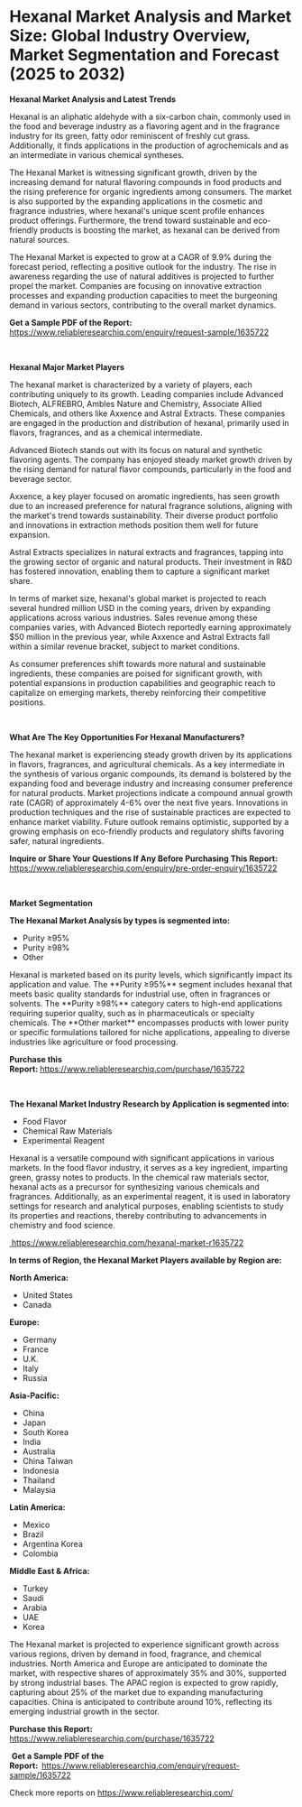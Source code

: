 <p><h1>Hexanal Market Analysis and Market Size: Global Industry Overview, Market Segmentation and Forecast (2025 to 2032)</h1></p><p><strong>Hexanal Market Analysis and Latest Trends</strong></p>
<p><p>Hexanal is an aliphatic aldehyde with a six-carbon chain, commonly used in the food and beverage industry as a flavoring agent and in the fragrance industry for its green, fatty odor reminiscent of freshly cut grass. Additionally, it finds applications in the production of agrochemicals and as an intermediate in various chemical syntheses.</p><p>The Hexanal Market is witnessing significant growth, driven by the increasing demand for natural flavoring compounds in food products and the rising preference for organic ingredients among consumers. The market is also supported by the expanding applications in the cosmetic and fragrance industries, where hexanal's unique scent profile enhances product offerings. Furthermore, the trend toward sustainable and eco-friendly products is boosting the market, as hexanal can be derived from natural sources.</p><p>The Hexanal Market is expected to grow at a CAGR of 9.9% during the forecast period, reflecting a positive outlook for the industry. The rise in awareness regarding the use of natural additives is projected to further propel the market. Companies are focusing on innovative extraction processes and expanding production capacities to meet the burgeoning demand in various sectors, contributing to the overall market dynamics.</p></p>
<p><strong>Get a Sample PDF of the Report:&nbsp;</strong> <a href="https://www.reliableresearchiq.com/enquiry/request-sample/1635722?utm_campaign=2449&utm_medium=2&utm_source=Github&utm_content=ia&utm_term=31032025&utm_id=hexanal">https://www.reliableresearchiq.com/enquiry/request-sample/1635722</a></p>
<p>&nbsp;</p>
<p><strong>Hexanal Major Market Players</strong></p>
<p><p>The hexanal market is characterized by a variety of players, each contributing uniquely to its growth. Leading companies include Advanced Biotech, ALFREBRO, Ambles Nature and Chemistry, Associate Allied Chemicals, and others like Axxence and Astral Extracts. These companies are engaged in the production and distribution of hexanal, primarily used in flavors, fragrances, and as a chemical intermediate.</p><p>Advanced Biotech stands out with its focus on natural and synthetic flavoring agents. The company has enjoyed steady market growth driven by the rising demand for natural flavor compounds, particularly in the food and beverage sector.</p><p>Axxence, a key player focused on aromatic ingredients, has seen growth due to an increased preference for natural fragrance solutions, aligning with the market's trend towards sustainability. Their diverse product portfolio and innovations in extraction methods position them well for future expansion.</p><p>Astral Extracts specializes in natural extracts and fragrances, tapping into the growing sector of organic and natural products. Their investment in R&D has fostered innovation, enabling them to capture a significant market share.</p><p>In terms of market size, hexanal's global market is projected to reach several hundred million USD in the coming years, driven by expanding applications across various industries. Sales revenue among these companies varies, with Advanced Biotech reportedly earning approximately $50 million in the previous year, while Axxence and Astral Extracts fall within a similar revenue bracket, subject to market conditions.</p><p>As consumer preferences shift towards more natural and sustainable ingredients, these companies are poised for significant growth, with potential expansions in production capabilities and geographic reach to capitalize on emerging markets, thereby reinforcing their competitive positions.</p></p>
<p>&nbsp;</p>
<p><strong>What Are The Key Opportunities For Hexanal Manufacturers?</strong></p>
<p><p>The hexanal market is experiencing steady growth driven by its applications in flavors, fragrances, and agricultural chemicals. As a key intermediate in the synthesis of various organic compounds, its demand is bolstered by the expanding food and beverage industry and increasing consumer preference for natural products. Market projections indicate a compound annual growth rate (CAGR) of approximately 4-6% over the next five years. Innovations in production techniques and the rise of sustainable practices are expected to enhance market viability. Future outlook remains optimistic, supported by a growing emphasis on eco-friendly products and regulatory shifts favoring safer, natural ingredients.</p></p>
<p><strong>Inquire or Share Your Questions If Any Before Purchasing This Report:</strong> <a href="https://www.reliableresearchiq.com/enquiry/pre-order-enquiry/1635722?utm_campaign=2449&utm_medium=2&utm_source=Github&utm_content=ia&utm_term=31032025&utm_id=hexanal">https://www.reliableresearchiq.com/enquiry/pre-order-enquiry/1635722</a></p>
<p>&nbsp;</p>
<p><strong>Market Segmentation</strong></p>
<p><strong>The Hexanal Market Analysis by types is segmented into:</strong></p>
<p><ul><li>Purity ≥95%</li><li>Purity ≥98%</li><li>Other</li></ul></p>
<p><p>Hexanal is marketed based on its purity levels, which significantly impact its application and value. The **Purity ≥95%** segment includes hexanal that meets basic quality standards for industrial use, often in fragrances or solvents. The **Purity ≥98%** category caters to high-end applications requiring superior quality, such as in pharmaceuticals or specialty chemicals. The **Other market** encompasses products with lower purity or specific formulations tailored for niche applications, appealing to diverse industries like agriculture or food processing.</p></p>
<p><strong>Purchase this Report:&nbsp;</strong><a href="https://www.reliableresearchiq.com/purchase/1635722?utm_campaign=2449&utm_medium=2&utm_source=Github&utm_content=ia&utm_term=31032025&utm_id=hexanal">https://www.reliableresearchiq.com/purchase/1635722</a></p>
<p>&nbsp;</p>
<p><strong>The Hexanal Market Industry Research by Application is segmented into:</strong></p>
<p><ul><li>Food Flavor</li><li>Chemical Raw Materials</li><li>Experimental Reagent</li></ul></p>
<p><p>Hexanal is a versatile compound with significant applications in various markets. In the food flavor industry, it serves as a key ingredient, imparting green, grassy notes to products. In the chemical raw materials sector, hexanal acts as a precursor for synthesizing various chemicals and fragrances. Additionally, as an experimental reagent, it is used in laboratory settings for research and analytical purposes, enabling scientists to study its properties and reactions, thereby contributing to advancements in chemistry and food science.</p></p>
<p><a href="https://www.reliableresearchiq.com/hexanal-market-r1635722?utm_campaign=2449&utm_medium=2&utm_source=Github&utm_content=ia&utm_term=31032025&utm_id=hexanal">&nbsp;https://www.reliableresearchiq.com/hexanal-market-r1635722</a></p>
<p><strong>In terms of Region, the Hexanal Market Players available by Region are:</strong></p>
<p>
    <p> <strong> North America: </strong>
        <ul>
            <li>United States</li>
            <li>Canada</li>
        </ul>
        </p> 
    <p> <strong> Europe: </strong>
        <ul>
            <li>Germany</li>
            <li>France</li>
            <li>U.K.</li>
            <li>Italy</li>
            <li>Russia</li>
        </ul>
        </p> 
    <p> <strong> Asia-Pacific: </strong>
        <ul>
            <li>China</li>
            <li>Japan</li>
            <li>South Korea</li>
            <li>India</li>
            <li>Australia</li>
            <li>China Taiwan</li>
            <li>Indonesia</li>
            <li>Thailand</li>
            <li>Malaysia</li>
        </ul>
        </p> 
    <p> <strong> Latin America: </strong>
        <ul>
            <li>Mexico</li>
            <li>Brazil</li>
            <li>Argentina Korea</li>
            <li>Colombia</li>
        </ul>
        </p> 
    <p> <strong> Middle East & Africa: </strong>
        <ul>
            <li>Turkey</li>
            <li>Saudi</li>
            <li>Arabia</li>
            <li>UAE</li>
            <li>Korea</li>
        </ul>
    </p>
    </p>
<p><p>The Hexanal market is projected to experience significant growth across various regions, driven by demand in food, fragrance, and chemical industries. North America and Europe are anticipated to dominate the market, with respective shares of approximately 35% and 30%, supported by strong industrial bases. The APAC region is expected to grow rapidly, capturing about 25% of the market due to expanding manufacturing capacities. China is anticipated to contribute around 10%, reflecting its emerging industrial growth in the sector.</p></p>
<p><strong>Purchase this Report: </strong><a href="https://www.reliableresearchiq.com/purchase/1635722?utm_campaign=2449&utm_medium=2&utm_source=Github&utm_content=ia&utm_term=31032025&utm_id=hexanal">https://www.reliableresearchiq.com/purchase/1635722</a></p>
<p>&nbsp;<strong>Get a Sample PDF of the Report:&nbsp;&nbsp;</strong><a href="https://www.reliableresearchiq.com/enquiry/request-sample/1635722?utm_campaign=2449&utm_medium=2&utm_source=Github&utm_content=ia&utm_term=31032025&utm_id=hexanal">https://www.reliableresearchiq.com/enquiry/request-sample/1635722</a></p>
<p><strong></strong></p>
<p>Check more reports on <a href="https://www.reliableresearchiq.com/?utm_campaign=2449&utm_medium=2&utm_source=Github&utm_content=ia&utm_term=31032025&utm_id=hexanal">https://www.reliableresearchiq.com/</a></p>
